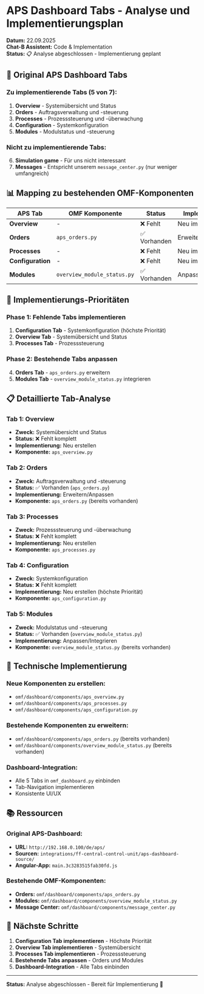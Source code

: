 # APS Dashboard Tabs - Analyse und Implementierungsplan

**Datum:** 22.09.2025  
**Chat-B Assistent:** Code & Implementation  
**Status:** 📋 Analyse abgeschlossen - Implementierung geplant

## 🎯 **Original APS Dashboard Tabs**

### **Zu implementierende Tabs (5 von 7):**

1. **Overview** - Systemübersicht und Status
2. **Orders** - Auftragsverwaltung und -steuerung  
3. **Processes** - Prozesssteuerung und -überwachung
4. **Configuration** - Systemkonfiguration
5. **Modules** - Modulstatus und -steuerung

### **Nicht zu implementierende Tabs:**
6. **Simulation game** - Für uns nicht interessant
7. **Messages** - Entspricht unserem `message_center.py` (nur weniger umfangreich)

## 📊 **Mapping zu bestehenden OMF-Komponenten**

| APS Tab | OMF Komponente | Status | Implementierung |
|---------|----------------|--------|-----------------|
| **Overview** | - | ❌ Fehlt | Neu implementieren |
| **Orders** | `aps_orders.py` | ✅ Vorhanden | Erweitern/Anpassen |
| **Processes** | - | ❌ Fehlt | Neu implementieren |
| **Configuration** | - | ❌ Fehlt | Neu implementieren |
| **Modules** | `overview_module_status.py` | ✅ Vorhanden | Anpassen/Integrieren |

## 🎯 **Implementierungs-Prioritäten**

### **Phase 1: Fehlende Tabs implementieren**
1. **Configuration Tab** - Systemkonfiguration (höchste Priorität)
2. **Overview Tab** - Systemübersicht und Status
3. **Processes Tab** - Prozesssteuerung

### **Phase 2: Bestehende Tabs anpassen**
4. **Orders Tab** - `aps_orders.py` erweitern
5. **Modules Tab** - `overview_module_status.py` integrieren

## 📋 **Detaillierte Tab-Analyse**

### **Tab 1: Overview**
- **Zweck:** Systemübersicht und Status
- **Status:** ❌ Fehlt komplett
- **Implementierung:** Neu erstellen
- **Komponente:** `aps_overview.py`

### **Tab 2: Orders** 
- **Zweck:** Auftragsverwaltung und -steuerung
- **Status:** ✅ Vorhanden (`aps_orders.py`)
- **Implementierung:** Erweitern/Anpassen
- **Komponente:** `aps_orders.py` (bereits vorhanden)

### **Tab 3: Processes**
- **Zweck:** Prozesssteuerung und -überwachung
- **Status:** ❌ Fehlt komplett
- **Implementierung:** Neu erstellen
- **Komponente:** `aps_processes.py`

### **Tab 4: Configuration**
- **Zweck:** Systemkonfiguration
- **Status:** ❌ Fehlt komplett
- **Implementierung:** Neu erstellen (höchste Priorität)
- **Komponente:** `aps_configuration.py`

### **Tab 5: Modules**
- **Zweck:** Modulstatus und -steuerung
- **Status:** ✅ Vorhanden (`overview_module_status.py`)
- **Implementierung:** Anpassen/Integrieren
- **Komponente:** `overview_module_status.py` (bereits vorhanden)

## 🔧 **Technische Implementierung**

### **Neue Komponenten zu erstellen:**
- `omf/dashboard/components/aps_overview.py`
- `omf/dashboard/components/aps_processes.py`
- `omf/dashboard/components/aps_configuration.py`

### **Bestehende Komponenten zu erweitern:**
- `omf/dashboard/components/aps_orders.py` (bereits vorhanden)
- `omf/dashboard/components/overview_module_status.py` (bereits vorhanden)

### **Dashboard-Integration:**
- Alle 5 Tabs in `omf_dashboard.py` einbinden
- Tab-Navigation implementieren
- Konsistente UI/UX

## 📚 **Ressourcen**

### **Original APS-Dashboard:**
- **URL:** `http://192.168.0.100/de/aps/`
- **Sourcen:** `integrations/ff-central-control-unit/aps-dashboard-source/`
- **Angular-App:** `main.3c3283515fab30fd.js`

### **Bestehende OMF-Komponenten:**
- **Orders:** `omf/dashboard/components/aps_orders.py`
- **Modules:** `omf/dashboard/components/overview_module_status.py`
- **Message Center:** `omf/dashboard/components/message_center.py`

## 🎯 **Nächste Schritte**

1. **Configuration Tab implementieren** - Höchste Priorität
2. **Overview Tab implementieren** - Systemübersicht
3. **Processes Tab implementieren** - Prozesssteuerung
4. **Bestehende Tabs anpassen** - Orders und Modules
5. **Dashboard-Integration** - Alle Tabs einbinden

---

**Status:** Analyse abgeschlossen - Bereit für Implementierung 🚀
